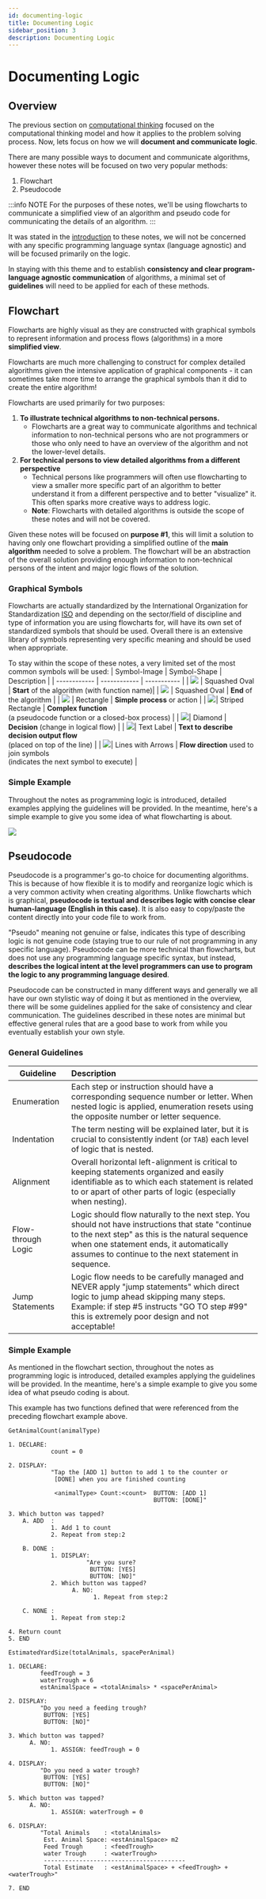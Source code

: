 ```yaml
---
id: documenting-logic
title: Documenting Logic
sidebar_position: 3
description: Documenting Logic
---
```


# Documenting Logic

## Overview

The previous section on [computational thinking](./computational-thinking.md) focused on the computational thinking model and how it applies to the problem solving process. Now, lets focus on how we will **document and communicate logic**.

There are many possible ways to document and communicate algorithms, however these notes will be focused on two very popular methods:

1. Flowchart
2. Pseudocode

:::info NOTE
For the purposes of these notes, we'll be using flowcharts to communicate a simplified view of an algorithm and pseudo code for communicating the details of an algorithm.
:::

It was stated in the [introduction](./intro.md) to these notes, we will not be concerned with any specific programming language syntax (language agnostic) and will be focused primarily on the logic.

In staying with this theme and to establish **consistency and clear program-language agnostic communication** of algorithms, a minimal set of **guidelines** will need to be applied for each of these methods.

## Flowchart

Flowcharts are highly visual as they are constructed with graphical symbols to represent information and process flows (algorithms) in a more **simplified view**.

Flowcharts are much more challenging to construct for complex detailed algorithms given the intensive application of graphical components - it can sometimes take more time to arrange the graphical symbols than it did to create the entire algorithm!

Flowcharts are used primarily for two purposes:

1. **To illustrate technical algorithms to non-technical persons.**
   - Flowcharts are a great way to communicate algorithms and technical information to non-technical persons who are not programmers or those who only need to have an overview of the algorithm and not the lower-level details.
2. **For technical persons to view detailed algorithms from a different perspective**
   - Technical persons like programmers will often use flowcharting to view a smaller more specific part of an algorithm to better understand it from a different perspective and to better "visualize" it. This often sparks more creative ways to address logic.
   - **Note**: Flowcharts with detailed algorithms is outside the scope of these notes and will not be covered.

Given these notes will be focused on **purpose #1**, this will limit a solution to having only one flowchart providing a simplified outline of the **main algorithm** needed to solve a problem. The flowchart will be an abstraction of the overall solution providing enough information to non-technical persons of the intent and major logic flows of the solution.

### Graphical Symbols

Flowcharts are actually standardized by the International Organization for Standardization [ISO](https://www.iso.org/home.html) and depending on the sector/field of discipline and type of information you are using flowcharts for, will have its own set of standardized symbols that should be used. Overall there is an extensive library of symbols representing very specific meaning and should be used when appropriate.

To stay within the scope of these notes, a very limited set of the most common symbols will be used:
| Symbol-Image | Symbol-Shape | Description |
| ------------ | ------------ | ----------- |
| ![](../static/img/DocStart.png) | Squashed Oval | **Start** of the algorithm (with function name)|
| ![](../static/img/DocEnd.png) | Squashed Oval | **End** of the algorithm |
| ![](../static/img/DocSimpleProcess.png) | Rectangle | **Simple process** or action |
| ![](../static/img/DocComplexProcess.png)| Striped Rectangle | **Complex function** <br /> (a pseudocode function or a closed-box process) |
| ![](../static/img/DocDecision.png)| Diamond | **Decision** (change in logical flow) |
| ![](../static/img/DocTextLabel.png)| Text Label | **Text to describe decision output flow** <br />(placed on top of the line) |
| ![](../static/img/DocLineArrows.png)| Lines with Arrows | **Flow direction** used to join symbols <br /> (indicates the next symbol to execute) |

### Simple Example

Throughout the notes as programming logic is introduced, detailed examples applying the guidelines will be provided. In the meantime, here's a simple example to give you some idea of what flowcharting is about.

![](../static/img/DocFlowExample.png)

## Pseudocode

Pseudocode is a programmer's go-to choice for documenting algorithms. This is because of how flexible it is to modify and reorganize logic which is a very common activity when creating algorithms. Unlike flowcharts which is graphical, **pseudocode is textual and describes logic with concise clear human-language (English in this case)**. It is also easy to copy/paste the content directly into your code file to work from.

"Pseudo" meaning not genuine or false, indicates this type of describing logic is not genuine code (staying true to our rule of not programming in any specific language). Pseudocode can be more technical than flowcharts, but does not use any programming language specific syntax, but instead, **describes the logical intent at the level programmers can use to program the logic to any programming language desired**.

Pseudocode can be constructed in many different ways and generally we all have our own stylistic way of doing it but as mentioned in the overview, there will be some guidelines applied for the sake of consistency and clear communication. The guidelines described in these notes are minimal but effective general rules that are a good base to work from while you eventually establish your own style.

### General Guidelines

| Guideline          | Description                                                                                                                                                                                                                                            |
| ------------------ | :----------------------------------------------------------------------------------------------------------------------------------------------------------------------------------------------------------------------------------------------------- |
| Enumeration        | Each step or instruction should have a corresponding sequence number or letter. When nested logic is applied, enumeration resets using the opposite number or letter sequence.                                                                         |
| Indentation        | The term nesting will be explained later, but it is crucial to consistently indent (or `TAB`) each level of logic that is nested.                                                                                                                      |
| Alignment          | Overall horizontal left-alignment is critical to keeping statements organized and easily identifiable as to which each statement is related to or apart of other parts of logic (especially when nesting).                                             |
| Flow-through Logic | Logic should flow naturally to the next step. You should not have instructions that state "continue to the next step" as this is the natural sequence when one statement ends, it automatically assumes to continue to the next statement in sequence. |
| Jump Statements    | Logic flow needs to be carefully managed and NEVER apply "jump statements" which direct logic to jump ahead skipping many steps. Example: if step #5 instructs "GO TO step #99" this is extremely poor design and not acceptable!                      |

### Simple Example

As mentioned in the flowchart section, throughout the notes as programming logic is introduced, detailed examples applying the guidelines will be provided. In the meantime, here's a simple example to give you some idea of what pseudo coding is about.

This example has two functions defined that were referenced from the preceding flowchart example above.

```
GetAnimalCount(animalType)

1. DECLARE:
            count = 0

2. DISPLAY:
            "Tap the [ADD 1] button to add 1 to the counter or
             [DONE] when you are finished counting

             <animalType> Count:<count>  BUTTON: [ADD 1]
                                         BUTTON: [DONE]"

3. Which button was tapped?
    A. ADD  :
            1. Add 1 to count
            2. Repeat from step:2

    B. DONE :
            1. DISPLAY:
                      "Are you sure?
                       BUTTON: [YES]
                       BUTTON: [NO]"
            2. Which button was tapped?
                  A. NO:
                        1. Repeat from step:2

    C. NONE :
            1. Repeat from step:2

4. Return count
5. END
```

```
EstimatedYardSize(totalAnimals, spacePerAnimal)

1. DECLARE:
         feedTrough = 3
         waterTrough = 6
         estAnimalSpace = <totalAnimals> * <spacePerAnimal>

2. DISPLAY:
         "Do you need a feeding trough?
          BUTTON: [YES]
          BUTTON: [NO]"

3. Which button was tapped?
      A. NO:
            1. ASSIGN: feedTrough = 0

4. DISPLAY:
         "Do you need a water trough?
          BUTTON: [YES]
          BUTTON: [NO]"

5. Which button was tapped?
      A. NO:
            1. ASSIGN: waterTrough = 0

6. DISPLAY:
         "Total Animals    : <totalAnimals>
          Est. Animal Space: <estAnimalSpace> m2
          Feed Trough      : <feedTrough>
          water Trough     : <waterTrough>
          ----------------------------------------
          Total Estimate   : <estAnimalSpace> + <feedTrough> + <waterTrough>"

7. END
```
